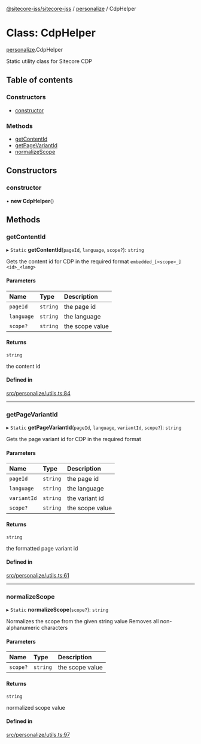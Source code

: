 [@sitecore-jss/sitecore-jss](../README.md) / [personalize](../modules/personalize.md) / CdpHelper

# Class: CdpHelper

[personalize](../modules/personalize.md).CdpHelper

Static utility class for Sitecore CDP

## Table of contents

### Constructors

- [constructor](personalize.CdpHelper.md#constructor)

### Methods

- [getContentId](personalize.CdpHelper.md#getcontentid)
- [getPageVariantId](personalize.CdpHelper.md#getpagevariantid)
- [normalizeScope](personalize.CdpHelper.md#normalizescope)

## Constructors

### constructor

• **new CdpHelper**()

## Methods

### getContentId

▸ `Static` **getContentId**(`pageId`, `language`, `scope?`): `string`

Gets the content id for CDP in the required format `embedded_[<scope>_]<id>_<lang>`

#### Parameters

| Name | Type | Description |
| :------ | :------ | :------ |
| `pageId` | `string` | the page id |
| `language` | `string` | the language |
| `scope?` | `string` | the scope value |

#### Returns

`string`

the content id

#### Defined in

[src/personalize/utils.ts:84](https://github.com/Sitecore/jss/blob/9431b2854/packages/sitecore-jss/src/personalize/utils.ts#L84)

___

### getPageVariantId

▸ `Static` **getPageVariantId**(`pageId`, `language`, `variantId`, `scope?`): `string`

Gets the page variant id for CDP in the required format

#### Parameters

| Name | Type | Description |
| :------ | :------ | :------ |
| `pageId` | `string` | the page id |
| `language` | `string` | the language |
| `variantId` | `string` | the variant id |
| `scope?` | `string` | the scope value |

#### Returns

`string`

the formatted page variant id

#### Defined in

[src/personalize/utils.ts:61](https://github.com/Sitecore/jss/blob/9431b2854/packages/sitecore-jss/src/personalize/utils.ts#L61)

___

### normalizeScope

▸ `Static` **normalizeScope**(`scope?`): `string`

Normalizes the scope from the given string value
Removes all non-alphanumeric characters

#### Parameters

| Name | Type | Description |
| :------ | :------ | :------ |
| `scope?` | `string` | the scope value |

#### Returns

`string`

normalized scope value

#### Defined in

[src/personalize/utils.ts:97](https://github.com/Sitecore/jss/blob/9431b2854/packages/sitecore-jss/src/personalize/utils.ts#L97)

